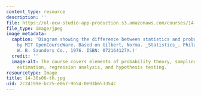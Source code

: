 ```yaml
---
content_type: resource
description: ''
file: https://ol-ocw-studio-app-production.s3.amazonaws.com/courses/14-30-introduction-to-statistical-method-in-economics-spring-2006/2c24199ebc25e0679b540e93b653354c_14-30s06-th.jpg
file_type: image/jpeg
image_metadata:
  caption: 'Diagram showing the difference between statistics and probability. (Image
    by MIT OpenCourseWare. Based on Gilbert, Norma. _Statistics_. Philadelphia, PA:
    W. B. Saunders Co., 1976. ISBN: 072164127X.)'
  credit: ''
  image-alt: The course covers elements of probability theory, sampling theory, statistical
    estimation, regression analysis, and hypothesis testing.
resourcetype: Image
title: 14-30s06-th.jpg
uid: 2c24199e-bc25-e067-9b54-0e93b653354c
---
```

